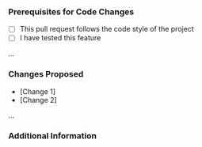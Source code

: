 <!--
	Thanks for using and contributing to Twitch4J.
 	Before you submit a pull request, please read the Contributing guidelines.
 	We do not answer questions via Pull Requests.
	If you have any questions, ask them on our Discord: https://discord.gg/FQ5vgW3
-->
### Prerequisites for Code Changes
* [ ] This pull request follows the code style of the project
* [ ] I have tested this feature

...
<!-- Uncomment this section if this PR is related to any issues.
### Issues Fixed 
* [Issue #1]

...
 -->

### Changes Proposed

* [Change 1]
* [Change 2]

...

### Additional Information 
<!-- Any other information that may be able to help me with the problem. Remove this if it is not needed. -->